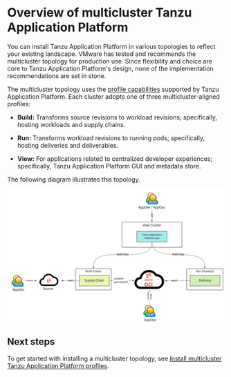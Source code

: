 # Overview of multicluster Tanzu Application Platform

You can install Tanzu Application Platform in various topologies to reflect your existing landscape. VMware has tested and recommends the multicluster topology for production use. Since flexibility and choice are core to Tanzu Application Platform's design, none of the implementation recommendations are set in stone.

The multicluster topology uses the [profile capabilities](../overview.md#profiles-and-packages) supported by Tanzu Application Platform. Each cluster adopts one of three multicluster-aligned profiles:

- **Build:** Transforms source revisions to workload revisions; specifically, hosting workloads and supply chains.
 
- **Run:** Transforms workload revisions to running pods; specifically, hosting deliveries and deliverables.

- **View:** For applications related to centralized developer experiences; specifically, Tanzu Application Platform GUI and metadata store.

The following diagram illustrates this topology.

![Diagram showing the multicluster topology.](../images/multicluster-diagram.jpg)

## Next steps

To get started with installing a multicluster topology, see [Install multicluster Tanzu Application Platform profiles](installing-multicluster.md).
